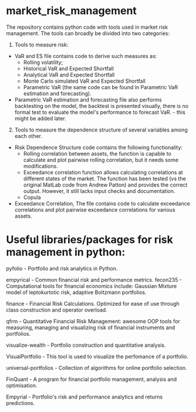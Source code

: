 # market_risk_management

The repository contains python code with tools used in market risk management. The tools can broadly be divided into two categories:
1) Tools to measure risk: 
* VaR and ES file contains code to derive such measures as:
  - Rolling volatility;
  - Historical VaR and Expected Shortfall
  - Analytical VaR and Expected Shortfall
  - Monte Carlo simulated VaR and Expected Shortfall
  - Parametric VaR (the same code can be found in Parametric VaR estimation and forecasting).
* Parametric VaR estimation and forecasting file also performs backtesting on the model, the backtest is presented visually, there is no formal test to evaluate the model's performance to forecast VaR. - this might be added later. 
2) Tools to measure the dependence structure of several variables among each other. 
* Risk Dependence Structure code contains the following functionality:
  - Rolling correlation between assets, the function is capable to calculate and plot pairwise rolling correlation, but it needs some modifications. 
  - Exceedance correlation function allows calculating correlations at different states of the market. The function has been tested (vs the original MatLab code from Andrew Patton) and provides the correct output. However, it still lacks input checks and documentation. 
  - Copula  
* Exceedance Correlation, The file contains code to calculate exceedance correlations and plot pairwise exceedance correlations for various assets.  



# Useful libraries/packages for risk management in python:

pyfolio - Portfolio and risk analytics in Python.

empyrical - Common financial risk and performance metrics.
fecon235 - Computational tools for financial economics include: Gaussian Mixture model of leptokurtotic risk, adaptive Boltzmann portfolios.

finance - Financial Risk Calculations. Optimized for ease of use through class construction and operator overload.

qfrm - Quantitative Financial Risk Management: awesome OOP tools for measuring, managing and visualizing risk of financial instruments and portfolios.

visualize-wealth - Portfolio construction and quantitative analysis.

VisualPortfolio - This tool is used to visualize the perfomance of a portfolio.

universal-portfolios - Collection of algorithms for online portfolio selection.

FinQuant - A program for financial portfolio management, analysis and optimisation.

Empyrial - Portfolio's risk and performance analytics and returns predictions.
